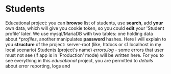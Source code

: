 # Students
Educational project: you can **browse** list of students, use **search**, add **your** own data, which will give you cookie token, so you could **edit** your 'Student profile' later.
We use mysql/MariaDB with two tables: one holding data about **profiles*, another manipulates **password** hashes.
Here I will explain to you **structure** of the project:
  server-root (like, htdocs or s1.localhost in my local scenario)
    Students (project's name)
      *errors.log* - some errors that user must not see (if app is in 'Production' mode) will be written here.
      For you to see everything in this *educational* project, you are permitted to *details* about error reporting,         logs and 

